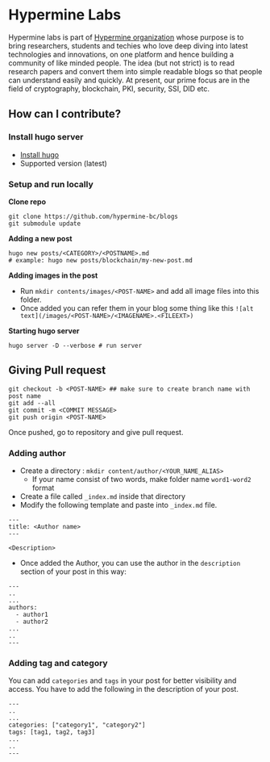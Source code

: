 # Hypermine Labs

Hypermine labs is part of [Hypermine organization](https://www.hypermine.in/) whose purpose is to bring researchers, students and techies who love deep diving into latest technologies and innovations, on one platform and hence building a community of like minded people. The idea (but not strict) is to read research papers and convert them into simple readable blogs so that people can understand easily and quickly. At present, our prime focus are in the field of cryptography, blockchain, PKI, security, SSI, DID etc. 

## How can I contribute?

### Install hugo server

- [Install hugo](https://gohugo.io/getting-started/installing)
- Supported version (latest)

### Setup and run locally

**Clone repo**

```
git clone https://github.com/hypermine-bc/blogs
git submodule update
```

**Adding a new post** 
```
hugo new posts/<CATEGORY>/<POSTNAME>.md
# example: hugo new posts/blockchain/my-new-post.md
```

**Adding images in the post**

- Run `mkdir contents/images/<POST-NAME>` and add all image files into this folder. 
- Once added you can refer them in your blog some thing like this `![alt text](/images/<POST-NAME>/<IMAGENAME>.<FILEEXT>)`

**Starting hugo server**

```
hugo server -D --verbose # run server
```

## Giving Pull request

```
git checkout -b <POST-NAME> ## make sure to create branch name with post name
git add --all
git commit -m <COMMIT MESSAGE> 
git push origin <POST-NAME>
```

Once pushed, go to repository and give pull request. 



### Adding author

- Create a directory : `mkdir content/author/<YOUR_NAME_ALIAS>`
    - If your name consist of two words, make folder name `word1-word2` format
- Create a file called `_index.md` inside that directory
- Modify the following template and paste into `_index.md` file.

```
---
title: <Author name>
---

<Description>

```

- Once added the Author, you can use the author in the `description` section of your post in this way:

```
---
..
...
authors:
  - author1
  - author2
...
..
---
```

### Adding tag and category

You can add `categories` and `tags` in your post for better visibility and access. You have to add the following in the description of your post.

```
---
..
...
categories: ["category1", "category2"]
tags: [tag1, tag2, tag3]
...
..
---
```
